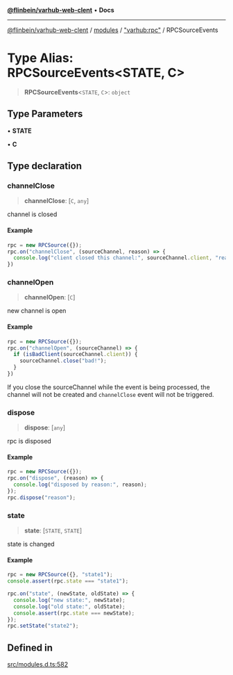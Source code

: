[**@flinbein/varhub-web-clent**](../../../../README.md) • **Docs**

***

[@flinbein/varhub-web-clent](../../../../modules.md) / [modules](../../../README.md) / ["varhub:rpc"](../README.md) / RPCSourceEvents

# Type Alias: RPCSourceEvents\<STATE, C\>

> **RPCSourceEvents**\<`STATE`, `C`\>: `object`

## Type Parameters

• **STATE**

• **C**

## Type declaration

### channelClose

> **channelClose**: [`C`, `any`]

channel is closed

#### Example

```typescript
rpc = new RPCSource({});
rpc.on("channelClose", (sourceChannel, reason) => {
  console.log("client closed this channel:", sourceChannel.client, "reason:", reason);
})
```

### channelOpen

> **channelOpen**: [`C`]

new channel is open

#### Example

```typescript
rpc = new RPCSource({});
rpc.on("channelOpen", (sourceChannel) => {
  if (isBadClient(sourceChannel.client)) {
  	sourceChannel.close("bad!");
  }
})
```
If you close the sourceChannel while the event is being processed,
the channel will not be created and `channelClose` event will not be triggered.

### dispose

> **dispose**: [`any`]

rpc is disposed

#### Example

```typescript
rpc = new RPCSource({});
rpc.on("dispose", (reason) => {
  console.log("disposed by reason:", reason);
});
rpc.dispose("reason");
```

### state

> **state**: [`STATE`, `STATE`]

state is changed

#### Example

```typescript
rpc = new RPCSource({}, "state1");
console.assert(rpc.state === "state1");

rpc.on("state", (newState, oldState) => {
  console.log("new state:", newState);
  console.log("old state:", oldState);
  console.assert(rpc.state === newState);
});
rpc.setState("state2");
```

## Defined in

[src/modules.d.ts:582](https://github.com/flinbein/varhub-web-client/blob/5849e057250037e1be4f38ff522ce95c9f4e116a/src/modules.d.ts#L582)
